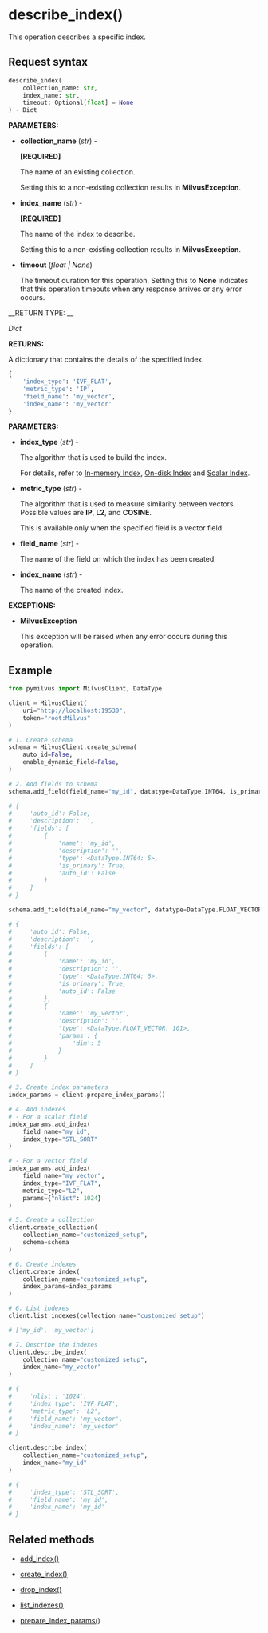 # describe_index()

This operation describes a specific index.

## Request syntax

```python
describe_index(
    collection_name: str,
    index_name: str,
    timeout: Optional[float] = None
) - Dict
```

__PARAMETERS:__

- __collection_name__ (_str_) -

    __[REQUIRED]__

    The name of an existing collection.

    Setting this to a non-existing collection results in __MilvusException__.

- __index_name__ (_str_) -

    __[REQUIRED]__

    The name of the index to describe.

    Setting this to a non-existing collection results in __MilvusException__.

- __timeout__ (_float _|_ None_)  

    The timeout duration for this operation. Setting this to __None__ indicates that this operation timeouts when any response arrives or any error occurs.

__RETURN TYPE: __

_Dict_

__RETURNS:__

A dictionary that contains the details of the specified index.

```python
{
    'index_type': 'IVF_FLAT',
    'metric_type': 'IP',
    'field_name': 'my_vector',
    'index_name': 'my_vector'
}
```

__PARAMETERS:__

- __index_type__ (_str_) -

    The algorithm that is used to build the index. 

    For details, refer to [In-memory Index](https://milvus.io/docs/index.md), [On-disk Index](https://milvus.io/docs/disk_index.md) and [Scalar Index](https://milvus.io/docs/scalar_index.md).

- __metric_type__ (_str_) -

    The algorithm that is used to measure similarity between vectors. Possible values are __IP__, __L2__, and __COSINE__.

    This is available only when the specified field is a vector field. 

- __field_name__ (_str_) -

    The name of the field on which the index has been created.

- __index_name__ (_str_) -

    The name of the created index.

__EXCEPTIONS:__

- __MilvusException__

    This exception will be raised when any error occurs during this operation.

## Example

```python
from pymilvus import MilvusClient, DataType

client = MilvusClient(
    uri="http://localhost:19530",
    token="root:Milvus"
)

# 1. Create schema
schema = MilvusClient.create_schema(
    auto_id=False,
    enable_dynamic_field=False,
)

# 2. Add fields to schema
schema.add_field(field_name="my_id", datatype=DataType.INT64, is_primary=True)

# {
#     'auto_id': False, 
#     'description': '', 
#     'fields': [
#         {
#             'name': 'my_id', 
#             'description': '', 
#             'type': <DataType.INT64: 5>, 
#             'is_primary': True, 
#             'auto_id': False
#         }
#     ]
# }

schema.add_field(field_name="my_vector", datatype=DataType.FLOAT_VECTOR, dim=5)

# {
#     'auto_id': False, 
#     'description': '', 
#     'fields': [
#         {
#             'name': 'my_id', 
#             'description': '', 
#             'type': <DataType.INT64: 5>, 
#             'is_primary': True, 
#             'auto_id': False
#         }, 
#         {
#             'name': 'my_vector', 
#             'description': '', 
#             'type': <DataType.FLOAT_VECTOR: 101>, 
#             'params': {
#                 'dim': 5
#             }
#         }        
#     ]
# }

# 3. Create index parameters
index_params = client.prepare_index_params()

# 4. Add indexes
# - For a scalar field
index_params.add_index(
    field_name="my_id",
    index_type="STL_SORT"
)

# - For a vector field
index_params.add_index(
    field_name="my_vector", 
    index_type="IVF_FLAT",
    metric_type="L2",
    params={"nlist": 1024}
)

# 5. Create a collection
client.create_collection(
    collection_name="customized_setup",
    schema=schema
)

# 6. Create indexes
client.create_index(
    collection_name="customized_setup",
    index_params=index_params
)

# 6. List indexes
client.list_indexes(collection_name="customized_setup")

# ['my_id', 'my_vector']

# 7. Describe the indexes
client.describe_index(
    collection_name="customized_setup",
    index_name="my_vector"
)

# {
#     'nlist': '1024',
#     'index_type': 'IVF_FLAT',
#     'metric_type': 'L2',
#     'field_name': 'my_vector',
#     'index_name': 'my_vector'
# }

client.describe_index(
    collection_name="customized_setup",
    index_name="my_id"    
)

# {
#     'index_type': 'STL_SORT',
#     'field_name': 'my_id', 
#     'index_name': 'my_id'
# }
```

## Related methods

- [add_index()](./add_index.md)

- [create_index()](./create_index.md)

- [drop_index()](./drop_index.md)

- [list_indexes()](./list_indexes.md)

- [prepare_index_params()](./prepare_index_params.md)

